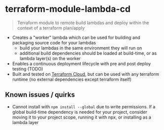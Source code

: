 # terraform-module-lambda-cd

> Terraform module to remote build lambdas and deploy within the context of a terraform plan/apply

- Creates a "worker" lambda which can be used for building and packaging source code for your lambdas
  - build your lambdas in the same environment they will run on
  - additional build dependencies should be loaded at build-time, or as lambda layer(s) on the worker
- Enables a continuous deployment lifecycle with pre and post deploy testing (TODO)
- Built and tested on [Terraform Cloud](https://www.terraform.io/cloud), but can be used with any terraform runtime (no external dependencies except terraform itself)

## Known issues / quirks

- Cannot install with `npm install --global` due to write permissions. If a global build-time dependency is needed for your project, consider moving it to your project scope, running it with npx, or installing as a lambda layer

